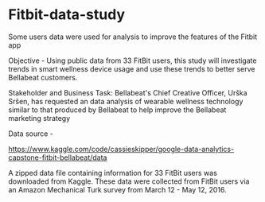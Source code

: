 # Fitbit-data-study
Some users data were used for analysis to improve the features of the Fitbit app

Objective -
Using public data from 33 FitBit users, this study will investigate trends in smart wellness device usage and use these trends to better serve Bellabeat customers.

Stakeholder and Business Task: Bellabeat's Chief Creative Officer, Urška Sršen, has requested an data analysis of wearable wellness technology similar to that produced by Bellabeat to help improve the Bellabeat marketing strategy

Data source -

https://www.kaggle.com/code/cassieskipper/google-data-analytics-capstone-fitbit-bellabeat/data

A zipped data file containing information for 33 FitBit users was downloaded from Kaggle. These data were collected from FitBit users via an Amazon Mechanical Turk survey from March 12 - May 12, 2016.

